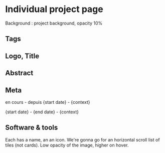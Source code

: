 # Individual project page

Background : project background, opacity 10%

## Tags

## Logo, Title

## Abstract

## Meta

en cours - depuis {start date} - {context}

{start date} - {end date} - {context}

## Software & tools

Each has a name, an an icon. We're gonna go for an horizontal scroll list of tiles (not cards). Low opacity of the image, higher on hover.
